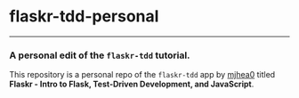 # flaskr-tdd-personal

***

### A personal edit of the `flaskr-tdd` tutorial.

This repository is a personal repo of the `flaskr-tdd` app by [mjhea0](https://github.com/mjhea0) titled **Flaskr - Intro to Flask, Test-Driven Development, and JavaScript**.
